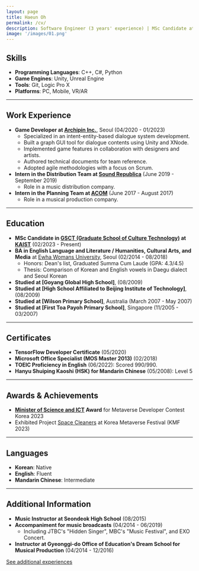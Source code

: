 ```yaml
---
layout: page
title: Haeun Oh
permalink: /cv/
description: Software Engineer (3 years' experience) | MSc Candidate at KAIST<br><br>I am a software engineer who is genuinely interested in problems related to Human-Computer Interaction. In my three years in the game industry, I've designed and implemented a fully fledged in-game dialogue system. From 2023 Spring, I am pursuing MSc degree in Culture Technology at KAIST to study Speech and Brain. Using EEG(Electroencephalogram), I will seek out innovative solutions to problems of Speech Perception and Production in BCI(Brain-Computer Interface) field.
image: '/images/01.png'
---
```


## Skills
- **Programming Languages**: C++, C#, Python
- **Game Engines**: Unity, Unreal Engine
- **Tools**: Git, Logic Pro X
- **Platforms**: PC, Mobile, VR/AR

---

## Work Experience

- **Game Developer at [Archipin Inc.](https://www.archipin.com/)**, Seoul (04/2020 - 01/2023)
  - Specialized in an intent-entity-based dialogue system development.
  - Built a graph GUI tool for dialogue contents using Unity and XNode.
  - Implemented game features in collaboration with designers and artists.
  - Authored technical documents for team reference.
  - Adopted agile methodologies with a focus on Scrum.
- **Intern in the Distribution Team at [Sound Republica](https://www.soundrepublica.com/)** (June 2019 - September 2019)
  - Role in a music distribution company.
- **Intern in the Planning Team at [ACOM](http://acommusical.com/default/)** (June 2017 - August 2017)
  - Role in a musical production company.

---

## Education

- **MSc Candidate in [GSCT (Graduate School of Culture Technology)](https://ct.kaist.ac.kr/) at [KAIST](https://www.kaist.ac.kr/kr/)** (02/2023 - Present)
- **BA in English Language and Literature / Humanities, Cultural Arts, and Media** at [Ewha Womans University](https://www.ewha.ac.kr/ewha/index.do), Seoul (02/2014 - 08/2018)
  - Honors: Dean's list, Graduated Summa Cum Laude (GPA: 4.3/4.5)
  - Thesis: Comparison of Korean and English vowels in Daegu dialect and Seoul Korean
- **Studied at [Goyang Global High School]**, (08/2009)
- **Studied at [High School Affiliated to Beijing Institute of Technology]**, (08/2009)
- **Studied at [Wilson Primary School]**, Australia (March 2007 - May 2007)
- **Studied at [First Toa Payoh Primary School]**, Singapore (11/2005 - 03/2007)

---

## Certificates
- **TensorFlow Developer Certificate** (05/2020)
- **Microsoft Office Specialist (MOS Master 2013)** (02/2018)
- **TOEIC Proficiency in English** (06/2022): Scored 990/990.
- **Hanyu Shuiping Kaoshi (HSK) for Mandarin Chinese** (05/2008): Level 5

---

## Awards & Achievements
- **[Minister of Science and ICT](https://www.msit.go.kr/index.do) Award** for Metaverse Developer Contest Korea 2023
- Exhibited Project [Space Cleaners](https://haeundev.github.io/spacecleaners/) at Korea Metaverse Festival (KMF 2023)

---

## Languages
- **Korean**: Native
- **English**: Fluent
- **Mandarin Chinese**: Intermediate

---

## Additional Information
- **Music Instructor at Seondeok High School** (08/2015)
- **Accompaniment for music broadcasts** (04/2014 - 06/2019)
  - Including JTBC's "Hidden Singer", MBC's "Music Festival", and EXO Concert.
- **Instructor at Gyeonggi-do Office of Education's Dream School for Musical Production** (04/2014 - 12/2016)


<a href="https://haeundev.github.io/spacecleaners/" class="button button--rounded disqus-button" type="button">See additional experiences</a>
